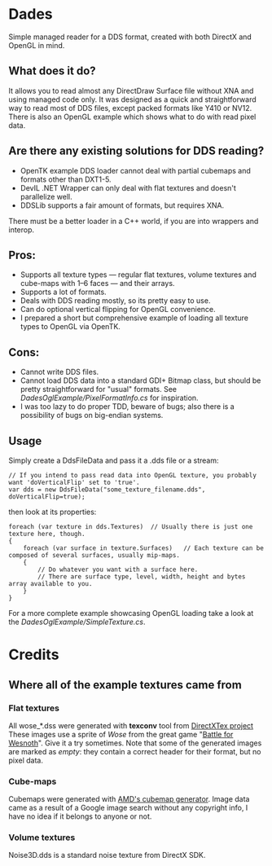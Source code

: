 # Dades #

Simple managed reader for a DDS format, created with both DirectX and OpenGL in mind.


## What does it do? ##

It allows you to read almost any DirectDraw Surface file without XNA and using managed code only.
It was designed as a quick and straightforward way to read most of DDS files, except packed formats like Y410 or NV12.
There is also an OpenGL example which shows what to do with read pixel data.


## Are there any existing solutions for DDS reading? ##

- OpenTK example DDS loader cannot deal with partial cubemaps and formats other than DXT1-5.
- DevIL .NET Wrapper can only deal with flat textures and doesn't parallelize well.
- DDSLib supports a fair amount of formats, but requires XNA.

There must be a better loader in a C++ world, if you are into wrappers and interop.

## Pros: ##

- Supports all texture types — regular flat textures, volume textures and cube-maps with 1–6 faces — and their arrays.
- Supports a lot of formats.
- Deals with DDS reading mostly, so its pretty easy to use.
- Can do optional vertical flipping for OpenGL convenience.
- I prepared a short but comprehensive example of loading all texture types to OpenGL via OpenTK.


## Cons: ##

- Cannot write DDS files.
- Cannot load DDS data into a standard GDI+ Bitmap class, but should be pretty straightforward for "usual" formats. See *DadesOglExample/PixelFormatInfo.cs* for inspiration.
- I was too lazy to do proper TDD, beware of bugs; also there is a possibility of bugs on big-endian systems.


## Usage ##

Simply create a DdsFileData and pass it a .dds file or a stream:

    // If you intend to pass read data into OpenGL texture, you probably want 'doVerticalFlip' set to 'true'.
    var dds = new DdsFileData("some_texture_filename.dds", doVerticalFlip=true);

then look at its properties:

    foreach (var texture in dds.Textures)  // Usually there is just one texture here, though.
    {
        foreach (var surface in texture.Surfaces)   // Each texture can be composed of several surfaces, usually mip-maps.
        {
            // Do whatever you want with a surface here.
            // There are surface type, level, width, height and bytes array available to you.
        }
    }

For a more complete example showcasing OpenGL loading take a look at the *DadesOglExample/SimpleTexture.cs*.


# Credits #

## Where all of the example textures came from ##

### Flat textures ###

All wose_*.dss were generated with **texconv** tool from [DirectXTex project](http://directxtex.codeplex.com/)
These images use a sprite of *Wose* from the great game "[Battle for Wesnoth](http://http://wesnoth.org/)". Give it a try sometimes.
Note that some of the generated images are marked as *empty*: they contain a correct header for their format, but no pixel data.

### Cube-maps ###

Cubemaps were generated with [AMD's cubemap generator](http://code.google.com/p/cubemapgen/).
Image data came as a result of a Google image search without any copyright info, I have no idea if it belongs to anyone or not.

### Volume textures ###

Noise3D.dds is a standard noise texture from DirectX SDK.